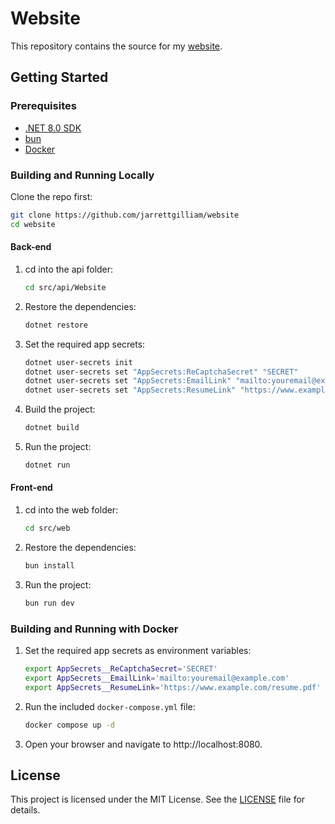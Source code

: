 # Website

This repository contains the source for my [website](https://www.jarrettgilliam.com).

## Getting Started

### Prerequisites

- [.NET 8.0 SDK](https://dotnet.microsoft.com/download/dotnet/8.0)
- [bun](https://bun.sh/)
- [Docker](https://www.docker.com/get-started)

### Building and Running Locally

Clone the repo first:

```sh
git clone https://github.com/jarrettgilliam/website
cd website
```

#### Back-end

1. cd into the api folder:

    ```sh
    cd src/api/Website
    ```

2. Restore the dependencies:

    ```sh
    dotnet restore
    ```

3. Set the required app secrets:
    ```sh
    dotnet user-secrets init
    dotnet user-secrets set "AppSecrets:ReCaptchaSecret" "SECRET"
    dotnet user-secrets set "AppSecrets:EmailLink" "mailto:youremail@example.com"
    dotnet user-secrets set "AppSecrets:ResumeLink" "https://www.example.com/resume.pdf"
    ```

4. Build the project:
    ```sh
    dotnet build
    ```

5. Run the project:
    ```sh
    dotnet run
    ```

#### Front-end

1. cd into the web folder:

    ```sh
    cd src/web
    ```

2. Restore the dependencies:

    ```sh
    bun install
    ```

3. Run the project:

    ```sh
    bun run dev
    ```

### Building and Running with Docker

1. Set the required app secrets as environment variables:

    ```sh
    export AppSecrets__ReCaptchaSecret='SECRET'
    export AppSecrets__EmailLink='mailto:youremail@example.com'
    export AppSecrets__ResumeLink='https://www.example.com/resume.pdf'
    ```

2. Run the included `docker-compose.yml` file:

    ```sh
    docker compose up -d
    ```

3. Open your browser and navigate to http://localhost:8080.

## License

This project is licensed under the MIT License. See the [LICENSE](LICENSE) file for details.
